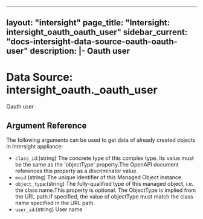 
---
layout: "intersight"
page_title: "Intersight: intersight_oauth_oauth_user"
sidebar_current: "docs-intersight-data-source-oauth-oauth-user"
description: |-
Oauth user
---

# Data Source: intersight_oauth._oauth_user
Oauth user
## Argument Reference
The following arguments can be used to get data of already created objects in Intersight appliance:
* `class_id`:(string) The concrete type of this complex type. Its value must be the same as the 'objectType' property.The OpenAPI document references this property as a discriminator value. 
* `moid`:(string) The unique identifier of this Managed Object instance. 
* `object_type`:(string) The fully-qualified type of this managed object, i.e. the class name.This property is optional. The ObjectType is implied from the URL path.If specified, the value of objectType must match the class name specified in the URL path. 
* `user_id`:(string) User name 
